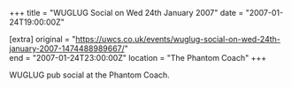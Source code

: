 +++
title = "WUGLUG Social on Wed 24th January 2007"
date = "2007-01-24T19:00:00Z"

[extra]
original = "https://uwcs.co.uk/events/wuglug-social-on-wed-24th-january-2007-1474488989667/"    
end = "2007-01-24T23:00:00Z"
location = "The Phantom Coach"
+++

WUGLUG pub social at the Phantom Coach.

